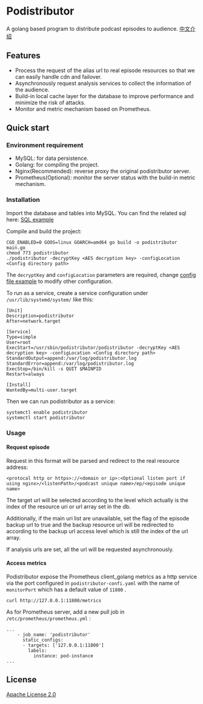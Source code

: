 # Podistributor

A golang based program to distribute podcast episodes to audience.
[中文介绍](https://easonyang.com/2021/02/19/podistributor-cn-readme/)

## Features

- Process the request of the alias url to real episode resources so that we can easily handle cdn and failover.
- Asynchronously request analysis services to collect the information of the audience.
- Build-in local cache layer for the database to improve performance and minimize the risk of attacks.
- Monitor and metric mechanism based on Prometheus.

## Quick start

### Environment requirement

- MySQL: for data persistence.
- Golang: for compiling the project.
- Nginx(Recommended): reverse proxy the original podistributor server.
- Prometheus(Optional): monitor the server status with the build-in metric mechanism.

### Installation

Import the database and tables into MySQL. You can find the related sql here: [SQL example](https://github.com/MrEasonYang/podistributor/blob/main/podistributor.sql)

Compile and build the project:

```shell
CGO_ENABLED=0 GOOS=linux GOARCH=amd64 go build -o podistributor main.go
chmod 773 podistributor
./podistributor -decryptKey <AES decryption key> -configLocation <Config directory path>
```

The `decryptKey` and `configLocation` parameters are required, change [config file example](https://github.com/MrEasonYang/podistributor/blob/main/podistributor-config.yaml) to modify other configuration.

To run as a service, create a service configuration under `/usr/lib/systemd/system/` like this:

```
[Unit]
Description=podistributor
After=network.target

[Service]
Type=simple
User=root
ExecStart=/usr/sbin/podistributor/podistributor -decryptKey <AES decryption key> -configLocation <Config directory path>
StandardOutput=append:/var/log/podistributor.log
StandardError=append:/var/log/podistributor.log
ExecStop=/bin/kill -s QUIT $MAINPID
Restart=always

[Install]
WantedBy=multi-user.target
```

Then we can run podistributor as a service:

```shell
systemctl enable podistributor
systemctl start podistributor
```

### Usage

#### Request episode

Request in this format will be parsed and redirect to the real resource address:

```
<protocal http or https>://<domain or ip>:<Optional listen port if using nginx>/<listenPath>/<podcast unique name>/ep/<episode unique name>
```

The target url will be selected according to the level which actually is the index of the resource uri or url array set in the db.

Additionally, if the main uri list are unavailable, set the flag of the episode backup url to true and the backup resource url will be redirected to according to the backup url access level which is still the index of the url array.

If analysis urls are set, all the url will be requested asynchronously.

#### Access metrics

Podistributor expose the Prometheus client_golang metrics as a http service via the port configured in `podistributor-confi.yaml` with the name of `monitorPort` which has a default value of `11800` .

```
curl http://127.0.0.1:11800/metrics
```

As for Prometheus server, add a new pull job in `/etc/prometheus/prometheus.yml` :
```
...
    - job_name: 'podistributor'
      static_configs:
      - targets: ['127.0.0.1:11800']
        labels:
          instance: pod-instance
...
``` 

## License

[Apache License 2.0](https://github.com/MrEasonYang/podistributor/blob/main/LICENSE)
